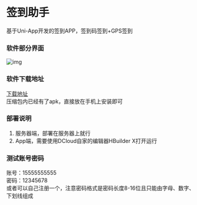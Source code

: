 # 签到助手
基于Uni-App开发的签到APP，签到码签到+GPS签到

### 软件部分界面
![img](https://ae01.alicdn.com/kf/H01e5ad07b59a4af6b16ebbf81f5dfd77I.png)

### 软件下载地址
[下载地址](http://qiniu.yqqy.top/1.0.5.apk)  
压缩包内已经有了apk，直接放在手机上安装即可

### 部署说明
1. 服务器端，部署在服务器上就行
2. App端，需要使用DCloud自家的编辑器HBuilder X打开运行

### 测试账号密码
账号：15555555555  
密码：12345678  
或者可以自己注册一个，注意密码格式是密码长度8-16位且只能由字母、数字、下划线组成

